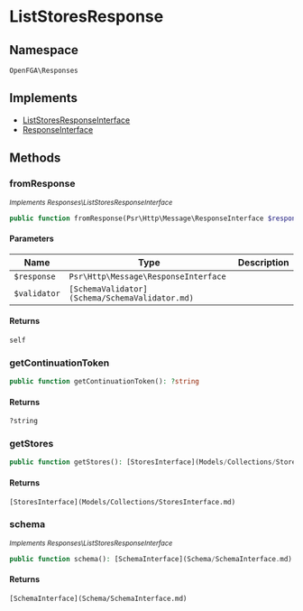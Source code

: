 # ListStoresResponse


## Namespace
`OpenFGA\Responses`

## Implements
* [ListStoresResponseInterface](Responses/ListStoresResponseInterface.md)
* [ResponseInterface](Responses/ResponseInterface.md)



## Methods
### fromResponse

*<small>Implements Responses\ListStoresResponseInterface</small>*  

```php
public function fromResponse(Psr\Http\Message\ResponseInterface $response, [SchemaValidator](Schema/SchemaValidator.md) $validator): self
```


#### Parameters
| Name | Type | Description |
|------|------|-------------|
| `$response` | `Psr\Http\Message\ResponseInterface` |  |
| `$validator` | `[SchemaValidator](Schema/SchemaValidator.md)` |  |

#### Returns
`self`

### getContinuationToken


```php
public function getContinuationToken(): ?string
```



#### Returns
`?string`

### getStores


```php
public function getStores(): [StoresInterface](Models/Collections/StoresInterface.md)
```



#### Returns
`[StoresInterface](Models/Collections/StoresInterface.md)`

### schema

*<small>Implements Responses\ListStoresResponseInterface</small>*  

```php
public function schema(): [SchemaInterface](Schema/SchemaInterface.md)
```



#### Returns
`[SchemaInterface](Schema/SchemaInterface.md)`

